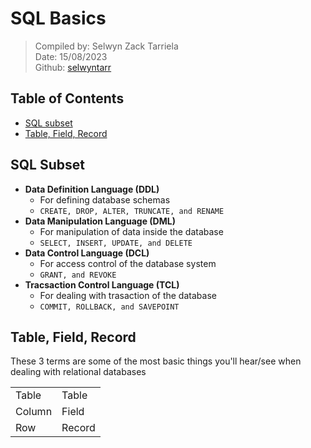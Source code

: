 # SQL Basics

>Compiled by: Selwyn Zack Tarriela <br> Date: 15/08/2023 <br> Github: [selwyntarr](https://github.com/selwyntarr)

## Table of Contents
- [SQL subset](#SQL-Subset)
- [Table, Field, Record](#Table,-Field,-Record)

## SQL Subset
- **Data Definition Language (DDL)**
    - For defining database schemas
    - `CREATE, DROP, ALTER, TRUNCATE, and RENAME`
- **Data Manipulation Language (DML)**
    - For manipulation of data inside the database
    - `SELECT, INSERT, UPDATE, and DELETE`
- **Data Control Language (DCL)**
    - For access control of the database system
    - `GRANT, and REVOKE`
- **Tracsaction Control Language (TCL)**
    - For dealing with trasaction of the database
    - `COMMIT, ROLLBACK, and SAVEPOINT`

## Table, Field, Record
These 3 terms are some of the most basic things you'll hear/see when dealing with relational databases
<table>
    <tr>
        <td>Table</td>
        <td>Table</td>
    </tr>
    <tr>
        <td>Column</td>
        <td>Field</td>
    </tr>
    <tr>
        <td>Row</td>
        <td>Record</td>
    </tr>
</table>
